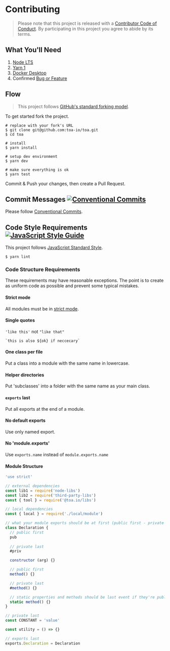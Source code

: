 # Contributing

> Please note that this project is released with a [Contributor Code of Conduct](./CODE_OF_CONDUCT.md).
> By participating in this project you agree to abide by its terms.

## What You'll Need
1. [Node LTS](https://nodejs.org/)
2. [Yarn 1](https://yarnpkg.com/getting-started/install)
3. [Docker Desktop](https://www.docker.com/get-started)
4. Confirmed [Bug or Feature](https://github.com/toa-io/toa/issues)

## Flow
> This project follows [GitHub's standard forking model](https://guides.github.com/activities/forking/).

To get started fork the project. 

```shell
# replace with your fork's URL
$ git clone git@github.com:toa-io/toa.git
$ cd toa

# install 
$ yarn install

# setup dev environment
$ yarn dev

# make sure everything is ok
$ yarn test
```

Commit & Push your changes, then create a Pull Request. 

## Commit Messages [![Conventional Commits](https://img.shields.io/badge/Conventional%20Commits-1.0.0-green.svg)](https://conventionalcommits.org)
Please follow [Conventional Commits](https://www.conventionalcommits.org/en/v1.0.0/).

## Code Style Requirements [![JavaScript Style Guide](https://img.shields.io/badge/code_style-standard-brightgreen.svg)](https://standardjs.com)

This project follows [JavaScript Standard Style](https://standardjs.com).
```shell
$ yarn lint
```
### Code Structure Requirements
These requirements may have reasonable exceptions. 
The point is to create as uniform code as possible and prevent some typical mistakes.

#### Strict mode
All modules must be in [strict mode](https://developer.mozilla.org/en-US/docs/Web/JavaScript/Reference/Strict_mode).

#### Single quotes
`'like this'` not `"like that"`

`` `this is also ${ok} if neccecary`  ``

#### One class per file
Put a class into a module with the same name in lowercase.

#### Helper directories
Put 'subclasses' into a folder with the same name as your main class.

#### `exports` last
Put all exports at the end of a module.

#### No default exports
Use only named export.

#### No 'module.exports'
Use `exports.name` instead of `module.exports.name`

#### Module Structure
```javascript
'use strict'

// external dependencies
const lib1 = require('node-libs')
const lib2 = require('third-party-libs')
const { tool } = require('@toa.io/libs')

// local dependencies
const { local } = require('./local/module')

// what your module exports should be at first (public first - private last)
class Declaration {
  // public first
  pub
  
  // private last
  #priv

  constructor (arg) {}

  // public first
  method() {}

  // private last
  #method() {}

  // static properties and methods should be last event if they're public
  static method() {}
}

// private last
const CONSTANT = 'value'

const utility = () => {}

// exports last
exports.Declaration = Declaration
```
